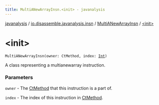 ```yaml
---
title: MultiANewArrayInsn.<init> - javanalysis
---
```


[javanalysis](../../index.html) / [io.disassemble.javanalysis.insn](../index.html) / [MultiANewArrayInsn](index.html) / [&lt;init&gt;](./-init-.html)

# &lt;init&gt;

`MultiANewArrayInsn(owner: CtMethod, index: `[`Int`](https://kotlinlang.org/api/latest/jvm/stdlib/kotlin/-int/index.html)`)`

A class representing a multianewarray instruction.

### Parameters

`owner` - The [CtMethod](#) that this instruction is a part of.

`index` - The index of this instruction in [CtMethod](#).